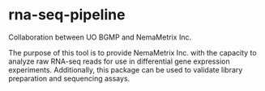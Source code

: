 # rna-seq-pipeline
Collaboration between UO BGMP and NemaMetrix Inc.

The purpose of this tool is to provide NemaMetrix Inc. with the capacity to analyze raw RNA-seq reads for use in differential gene expression experiments.
Additionally, this package can be used to validate library preparation and sequencing assays.
